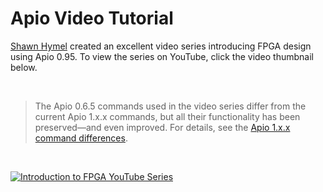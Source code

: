# Apio Video Tutorial

[Shawn Hymel](https://shawnhymel.com/) created an excellent video series introducing FPGA design using Apio 0.95. To view the series on YouTube, click the video thumbnail below.

<br>

> The Apio 0.6.5 commands used in the video series differ from the current Apio 1.x.x commands, but all their functionality has been preserved—and even improved. For details, see the [Apio 1.x.x command differences](migrating-from-apio-0xx.md#know-the-new-commands).

<br>

[![Introduction to FPGA YouTube Series](https://raw.githubusercontent.com/ShawnHymel/introduction-to-fpga/main/images/Intro%20to%20FPGA%20Part%201_Thumbnail.png)](https://www.youtube.com/watch?v=lLg1AgA2Xoo&list=PLEBQazB0HUyT1WmMONxRZn9NmQ_9CIKhb)
